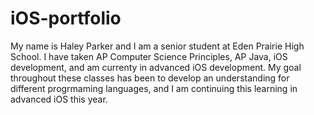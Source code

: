# iOS-portfolio

My name is Haley Parker and I am a senior student at Eden Prairie High School. I have taken AP Computer Science Principles, AP Java, iOS development, and am currenty in advanced iOS development. My goal throughout these classes has been to develop an understanding for different progrmaming languages, and I am continuing this learning in advanced iOS this year.


